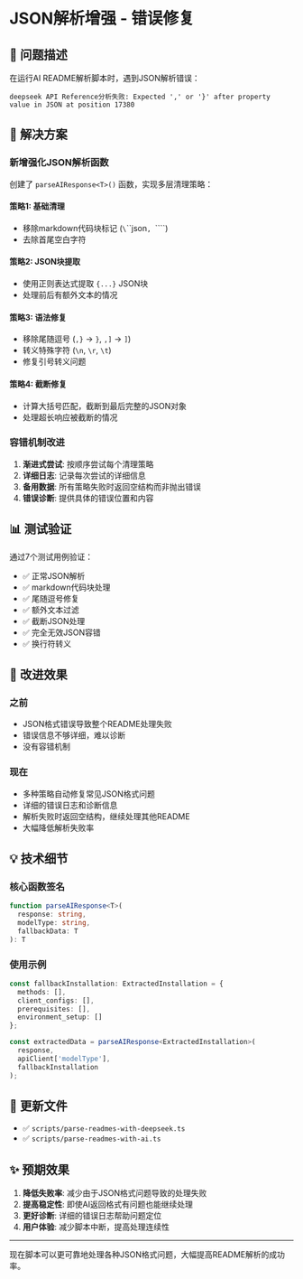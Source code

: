 # JSON解析增强 - 错误修复

## 🐛 问题描述

在运行AI README解析脚本时，遇到JSON解析错误：

```
deepseek API Reference分析失败: Expected ',' or '}' after property value in JSON at position 17380
```

## 🔧 解决方案

### 新增强化JSON解析函数

创建了 `parseAIResponse<T>()` 函数，实现多层清理策略：

#### 策略1: 基础清理
- 移除markdown代码块标记 (`\`\`\`json`, `\`\`\``)
- 去除首尾空白字符

#### 策略2: JSON块提取
- 使用正则表达式提取 `{...}` JSON块
- 处理前后有额外文本的情况

#### 策略3: 语法修复
- 移除尾随逗号 (`,}` → `}`, `,]` → `]`)
- 转义特殊字符 (`\n`, `\r`, `\t`)
- 修复引号转义问题

#### 策略4: 截断修复
- 计算大括号匹配，截断到最后完整的JSON对象
- 处理超长响应被截断的情况

### 容错机制改进

1. **渐进式尝试**: 按顺序尝试每个清理策略
2. **详细日志**: 记录每次尝试的详细信息
3. **备用数据**: 所有策略失败时返回空结构而非抛出错误
4. **错误诊断**: 提供具体的错误位置和内容

## 📊 测试验证

通过7个测试用例验证：
- ✅ 正常JSON解析
- ✅ markdown代码块处理
- ✅ 尾随逗号修复
- ✅ 额外文本过滤
- ✅ 截断JSON处理
- ✅ 完全无效JSON容错
- ✅ 换行符转义

## 🎯 改进效果

### 之前
- JSON格式错误导致整个README处理失败
- 错误信息不够详细，难以诊断
- 没有容错机制

### 现在
- 多种策略自动修复常见JSON格式问题
- 详细的错误日志和诊断信息
- 解析失败时返回空结构，继续处理其他README
- 大幅降低解析失败率

## 💡 技术细节

### 核心函数签名
```typescript
function parseAIResponse<T>(
  response: string, 
  modelType: string, 
  fallbackData: T
): T
```

### 使用示例
```typescript
const fallbackInstallation: ExtractedInstallation = {
  methods: [],
  client_configs: [],
  prerequisites: [],
  environment_setup: []
};

const extractedData = parseAIResponse<ExtractedInstallation>(
  response, 
  apiClient['modelType'], 
  fallbackInstallation
);
```

## 🔄 更新文件

- ✅ `scripts/parse-readmes-with-deepseek.ts`
- ✅ `scripts/parse-readmes-with-ai.ts`

## ✨ 预期效果

1. **降低失败率**: 减少由于JSON格式问题导致的处理失败
2. **提高稳定性**: 即使AI返回格式有问题也能继续处理
3. **更好诊断**: 详细的错误日志帮助问题定位
4. **用户体验**: 减少脚本中断，提高处理连续性

---

现在脚本可以更可靠地处理各种JSON格式问题，大幅提高README解析的成功率。